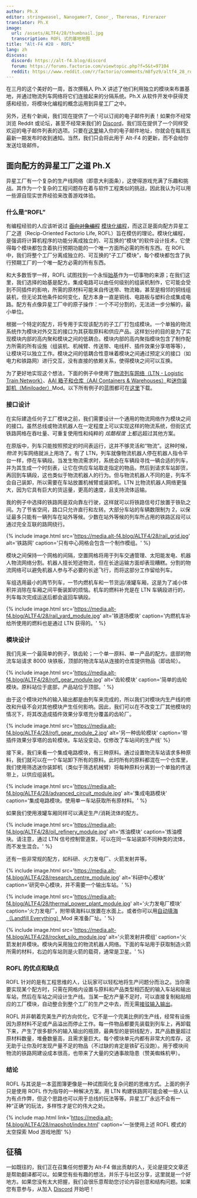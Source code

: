 ```yaml
---
author: Ph.X
editor: stringweasel, Nanogamer7, Conor_, Therenas, Firerazer
translator: Ph.X
image:
  url: /assets/ALTF4/28/thumbnail.jpg
  transcription: ROFL 式的基地地图
title: "Alt-F4 #28 - ROFL"
lang: zh
discuss:
  discord: https://alt-f4.blog/discord
  forum: https://forums.factorio.com/viewtopic.php?f=5&t=97104
  reddit: https://www.reddit.com/r/factorio/comments/m8fyz9/altf4_28_rofl/
---
```


在三月的这个美好的一周，首次撰稿人 Ph.X 讲述了他们利用独立的模块来布置基地，并通过物流列车网络将它们连接起来的分隔系统。Ph.X 从软件开发中获得灵感和经验，将模块化编程的概念运用到异星工厂之中。

另外，还有个新闻，我们现在提供了一个可以订阅的电子邮件列表！如果你不经常浏览 Reddit 或论坛，甚至不经常来我们的 [Discord](https://alt-f4.blog/discord)，我们现在提供了一个同样受欢迎的电子邮件列表的选项。只要在[这里](https://www.freelists.org/list/alt-f4)输入你的电子邮件地址，你就会在每周五最新一期发布时收到通知。当然，我们只会将此用于 Alt-F4 的更新，而不会给你发送垃圾邮件。

## 面向配方的异星工厂之道 <author>Ph.X</author>

异星工厂有一个复杂的生产线网络（即意大利面条），这使得游戏充满了乐趣和挑战。其作为一个复杂的工程问题存在着与软件工程类似的挑战，因此我认为可以用一些源自现实世界经验来改善游戏体验。

### 什么是“ROFL”

有编程经验的人应该听说过 ~~[面向对象编程](https://zh.wikipedia.org/wiki/%E9%9D%A2%E5%90%91%E5%AF%B9%E8%B1%A1%E7%A8%8B%E5%BA%8F%E8%AE%BE%E8%AE%A1)~~ [模块化编程](https://zh.wikipedia.org/wiki/%E6%A8%A1%E5%9D%97%E5%8C%96%E7%BC%96%E7%A8%8B)，而这正是面向配方异星工厂之道（Recip-Oriented Factorio Life, ROFL）旨在模仿的理论。模块化编程，是强调将计算机程序的功能分离成独立的、可互换的“模块”的软件设计技术，它使得每个模块都包含着执行预期功能的一个唯一方面所必需的所有东西。在 ROFL 中，我们将整个工厂分离成独立的、可互换的“子工厂模块”，每个模块都包含了执行预期工厂的一个唯一配方必需的所有东西。

和大多数哲学一样，ROFL 试图找到一个永恒[始基](https://zh.wikipedia.org/wiki/%E5%A7%8B%E5%9F%BA)作为一切事物的来源；在我们这里，我们选择的始基是配方。集成电路可以由任何级别的组装机制作，它可能会受到不同插件的影响，所需的原材料可能来自传送带、物流箱，甚至是相邻的铜线组装机，但无论其他条件如何变化，配方本身一直是铜线、电路板与塑料合成集成电路。配方有点像异星工厂中的原子操作：一个不可分割的，无法进一步分解的，最小单位。

根据一个特定的配方，将专用于实现该配方的子工厂打包成模块。一个单独的物流系统作为模块对外交互的接口为其获取原料和供应产品。这样划分的目的是为了实现模块内部的高内聚和模块之间的低耦合。模块内部的高内聚指模块包含了制作配方所需的所有设施（组装机、机械臂、传送带、电线杆、插件效果分享塔等等），让模块可以独立工作。模块之间的低耦合性意味着模块之间通过预定义的接口（如电力和铁路网）进行交互，没有直接的依赖关系，使得模块之间可以互换。

为了更好地实现这个想法，下面的例子中使用了[物流列车网络（LTN - Logistic Train Network）](https://mods.factorio.com/mods/Optera/LogisticTrainNetwork)、[AAI 箱子和仓库（AAI Containers & Warehouses）](https://mods.factorio.com/mod/aai-containers)和[迷你装卸机（Miniloader）](https://mods.factorio.com/mod/miniloader)Mod。以下所有例子的蓝图都可在[这里](https://media.alt-f4.blog/ALTF4/28/rofl_example_blueprint.txt)下载。

### 接口设计

在实际建造任何子工厂模块之前，我们需要设计一个通用的物流网络作为模块之间的接口。虽然总线或物流机器人在一定程度上可以实现这样的物流系统，但街区式铁路网格在吞吐量、可重复使用性和纯粹的 *炫酷程度* 上都远超过其他方案。

在原版中，列车只能按照预定的时间表运行，这并不够灵活和“物流”。这种时候，*物流* 列车网络就派上用场了。有了 LTN，列车就像物流机器人停在机器人指令平台一样，停在车辆段。当发生物流需求时，系统会在车辆段寻找一辆合适的列车，并为其生成一个时刻表，让它在供应车站取走指定的物品，然后到请求车站卸货，再回到车辆段，这也类似于物流机器人的行为。但与物流机器人不同的是，列车不会自己装卸，所以需要在车站放置机械臂或装卸机。LTN 比物流机器人网络更强大，因为它具有巨大的货运量，更高的速度，且支持流体运输。

我的例子中选择的铁路网是双向靠左行驶，这样就可以将铁路信号灯放置于铁轨之间。为了节省空间，路口只允许直行和左转。大部分车站的车辆数限制为 2，以保证最多只能有一辆列车在站外等候。少数在站外等候的列车所占用的铁路区段可以通过完全互联的路网绕行。

{% include image.html src='https://media.alt-f4.blog/ALTF4/28/rail_grid.jpg' alt='铁路网' caption='只有中心网格会包含一个制作模组。' %}

模块之间保持一个网格的间隔，空置网格将用于列车交通管理、太阳能发电、机器人物流网络分割。机器人擅长短途物流，但在长途运输方面却表现糟糕。分割的物流网络可以避免机器人参与不必要的长途飞行，而将这部分工作留给列车。

车组选用最小的两节列车，一节内燃机车和一节货运/液罐车厢，这是为了减小体积并消除在车厢之间平衡装卸的烦恼。机车的燃料补充是在 LTN 车辆段进行的，列车每次完成运送后都会返回车辆段。

{% include image.html src='https://media.alt-f4.blog/ALTF4/28/rail_yard_module.jpg' alt='铁道场模块' caption='内燃机车补给所使用的燃料也是通过 LTN 获得的。' %}

### 模块设计

我们先来一个最简单的例子，铁齿轮；一个单一原料、单一产品的配方。底部的物流车站请求 8000 块铁板，顶部的物流车站从连接的仓库提供物品（即齿轮）。

{% include image.html src='https://media.alt-f4.blog/ALTF4/28/rofl_gear_module.jpg' alt='齿轮模块' caption='简单的齿轮模块。原料站位于底部，产品站位于顶部。' %}

由于这个模块对外的输入输出都是由列车来完成的，所以我们对模块内生产线的修改和升级不会对其他模块产生任何影响。因此，我们可以在不改变工厂其他模块的情况下，将其改造成插件效果分享塔充分覆盖的齿轮厂。

{% include image.html src='https://media.alt-f4.blog/ALTF4/28/rofl_gear_module_2.jpg' alt='另一种齿轮模块' caption='带插件效果分享塔的齿轮模块。车站没变动，仅修改了车站间的生产线' %}

接下来，我们来看一个集成电路模块，有三种原料。通过设置物流车站请求多种原料，我们就可以在一个车站卸下所有的原料。此时所有的原料都混在一个仓库里，我们使用筛选迷你装卸机（类似于筛选机械臂）将每种原料分离到一个单独的传送带上，以供应组装机。

{% include image.html src='https://media.alt-f4.blog/ALTF4/28/advanced_circuit_module.jpg' alt='集成电路模块' caption='集成电路模块。使用单一车站获取所有原材料。' %}

如果我们使用液罐车厢同样可以满足生产/消耗流体的配方。

{% include image.html src='https://media.alt-f4.blog/ALTF4/28/oil_refinery_module.jpg' alt='炼油模块' caption='炼油模块。请注意，通过 LTN 信号控制管道泵，可以在同一车站装卸不同种类的流体，而不发生混合。' %}

还有一些非常规的配方，如科研、火力发电厂、火箭发射井等。

{% include image.html src='https://media.alt-f4.blog/ALTF4/28/research_centre_module.jpg' alt='科研中心模块' caption='研究中心模块，并不需要一个输出车站。' %}

{% include image.html src='https://media.alt-f4.blog/ALTF4/28/thermal_power_plant_module.jpg' alt='火力发电厂模块' caption='火力发电厂，附带填海料以放置在水面上。或者你可以用<a href="https://mods.factorio.com/mod/LandfillEverything">自动填海（Landfill Everything）</a>Mod 来准备厂址。' %}

{% include image.html src='https://media.alt-f4.blog/ALTF4/28/rocket_silo_module.jpg' alt='火箭发射井模组' caption='火箭发射井模块。模块内采用独立的物流机器人网络。下面的车站用于获取制造火箭所需的材料，右边的车站则是火箭的载荷，通常是卫星。' %}

### ROFL 的优点和缺点

ROFL 针对的是有工程思维的人，让玩家可以轻松地将生产问题分而治之。当你需要实现某个配方时，只需在网格内设置与原料和产品类型相匹配的输入车站和输出车站，然后在车站之间设计生产线。当某一配方产量不足时，可以直接复制粘贴相应的工厂模块，自动整合到整个工厂的生产之中去，而无需[接驳输入输出](https://alt-f4.blog/zh/ALTF4-22/#%E5%BC%82%E6%98%9F%E5%B7%A5%E5%8E%82%E7%9A%84%E7%9B%AE%E6%A0%87)。

ROFL 并非朝着完美生产的方向优化，它不是一个完美比例的生产线，经常有设施因为原材料不足或产品溢出而停止工作。每一件物品都要先装载到列车上，再卸载下来，产生了很多额外的输入输出的瓶颈，最典型的是铜线配方，其产品数量超过原材料数量，堆叠数量高，且需求量巨大。每个模块单元内都有非常大的库存，这无助于让你及时发现产量不足的物品（不过缺的肯定是铁矿石没跑）。用于模块间物流的铁路网建设成本很高，也带来了大量的交通事故隐患（赞美蜘蛛机甲）。

### 结论

ROFL 与其说是一本蓝图簿更像是一种试图简化复杂问题的思维方式。上面的例子只是使用 ROFL 作为指导的一种解决方案。用 LTN 构建铁路网可能会被一些人认为有点作弊，但这个思路也可以用于总线的玩法等等。异星工厂永远不会有一种“正确”的玩法，多样性才是它的伟大之处。

{% include map.html link='https://media.alt-f4.blog/ALTF4/28/mapshot/index.html' caption='一张使用上述 ROFL 模式的太空探索 Mod 游戏地图' %}

## 征稿

一如既往的，我们正在召集任何想要为 Alt-F4 做出贡献的人，无论是提交文章还是帮助翻译都可以。如果您有些有趣的想法，并乐于与社区分享，这里就是一个好地方。如果您没有太大把握，我们会很乐意帮助您讨论内容创意和结构问题。如果您有意参与，从加入 [Discord](https://alt-f4.blog/discord) 开始吧！